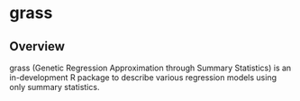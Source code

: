 
# grass

## Overview

grass (Genetic Regression Approximation through Summary Statistics) is
an in-development R package to describe various regression models using
only summary statistics.
